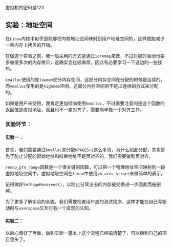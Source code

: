 虚拟机的密码是123
## 实验：地址空间
在`Linux`内核中似乎是能够把内核地址空间映射到用户地址空间的，这样就能减少一些内存上拷贝的开销。

在做这个实验之前，我一般采用的方式是通过`ioremap`来做，不过对应的驱动也要多做很多次的内存拷贝，这确实会比较麻烦，因此有必要学习一下这边的一些技巧。

`kmalloc`使用的是`lowmem`部分内存空间，这部分内存空间在分配的时候是连续的，而`vmalloc`使用的是`highmem`空间，这部分内存空间则不是以连续的方式来分配的。

如果是用户来使用，我肯定更加倾向使用`kmalloc`，不过需要注意的是这个函数的返回值是虚拟地址，而且也不一定对齐了，需要简单做一个对齐工作。

### 实验环节：
#### 实验一：
首先，我们需要通过`kmalloc`来分配`NPAGES+2`这么多页，为什么如此分配，其实是为了防止分配的起始地址和结束地址不是页对齐的，我们需要做到页对齐。

`remap_pfn_range`函数是一个很关键的函数，可以把一个物理地址空间映射到一段虚拟地址空间中，虚拟地址空间在`linux`中使用`vm_area_struct`来做简单的表示。

记得做好`SetPageReserved()`，以防止分享出去的内存被交换进一步因此而被删掉。

为了更多了解实验的全貌，我们需要检查用户态的测试程序，这样才能在自己写驱动时与`userspace`交互时有一个直观的认知。
#### 实验二：
以后心情好了再做，做到实验一基本上这个流程已经搞清楚了，可以搬到自己的项目里头了。
